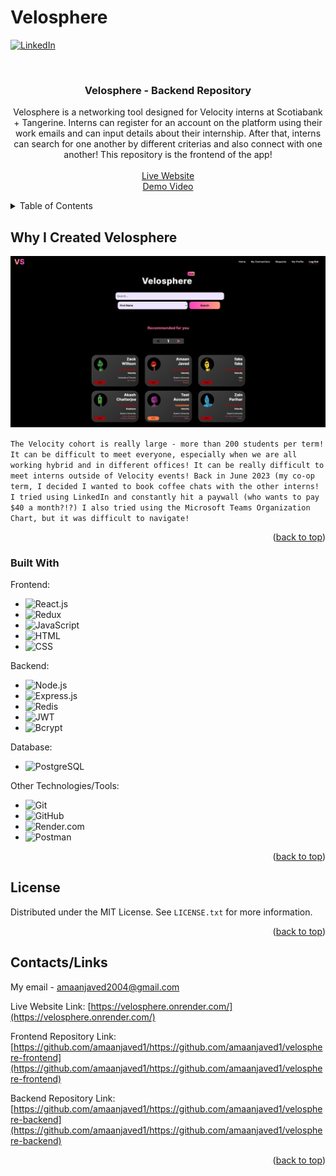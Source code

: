 # Velosphere

<a name="readme-top"></a>

[![LinkedIn][linkedin-shield]][linkedin-url]

<!-- PROJECT LOGO -->
<br />
<div align="center">
  <a href="https://github.com/amaanjaved1/https://github.com/amaanjaved1/velosphere-backend">
  </a>

<h3 align="center">Velosphere - Backend Repository</h3>
  <p align="center">
    Velosphere is a networking tool designed for Velocity interns at Scotiabank + Tangerine. Interns can register for an account on the platform using their work emails and can input details about their internship. After that, interns can search for one another by different criterias and also connect with one another! This repository is the frontend of the app!
    <br />
    <br />
    <a href="https://velosphere.onrender.com/">Live Website</a>
    <br />
    <a href="https://clipchamp.com/watch/vRkbEYfJKDy">Demo Video</a>

  </p>
</div>

<details>
  <summary>Table of Contents</summary>
  <ol>
    <li>
      <a href="#Why I Created Velosphere">Why I Created Velosphere</a>
      <ul>
        <li><a href="#built-with">Built With</a></li>
      </ul>
    </li>
    <li><a href="#license">License</a></li>
    <li><a href="#Contacts/Links">Contacts & Links</a></li>
  </ol>
</details>

## Why I Created Velosphere

[![Velopshere Screenshot][product-screenshot]](https://example.com)

`The Velocity cohort is really large - more than 200 students per term! It can be difficult to meet everyone, especially when we are all working hybrid and in different offices! It can be really difficult to meet interns outside of Velocity events!
Back in June 2023 (my co-op term, I decided I wanted to book coffee chats with the other interns! I tried using LinkedIn and constantly hit a paywall (who wants to pay $40 a month?!?) I also tried using the Microsoft Teams Organization Chart, but it was difficult to navigate!`

<p align="right">(<a href="#readme-top">back to top</a>)</p>

### Built With

Frontend:

- ![React.js](https://img.shields.io/badge/-React-20232A?style=for-the-badge&logo=react&logoColor=61DAFB)
- ![Redux](https://img.shields.io/badge/-Redux-764ABC?style=for-the-badge&logo=redux&logoColor=white)
- ![JavaScript](https://img.shields.io/badge/-JavaScript-yellow.svg?style=for-the-badge&logo=javascript&logoColor=white)
- ![HTML](https://img.shields.io/badge/-HTML-orange.svg?style=for-the-badge&logo=html5&logoColor=white)
- ![CSS](https://img.shields.io/badge/-CSS-blue.svg?style=for-the-badge&logo=css3&logoColor=white)

Backend:

- ![Node.js](https://img.shields.io/badge/-Node.js-339933?style=for-the-badge&logo=node.js&logoColor=white)
- ![Express.js](https://img.shields.io/badge/-Express.js-000000?style=for-the-badge&logo=express&logoColor=white)
- ![Redis](https://img.shields.io/badge/-Redis-DC382D?style=for-the-badge&logo=redis&logoColor=white)
- ![JWT](https://img.shields.io/badge/-JWT-000000?style=for-the-badge&logo=json-web-tokens&logoColor=white)
- ![Bcrypt](https://img.shields.io/badge/-bcrypt-3498DB?style=for-the-badge&logo=bcrypt&logoColor=white)

Database:

- ![PostgreSQL](https://img.shields.io/badge/-PostgreSQL-336791?style=for-the-badge&logo=postgresql&logoColor=white)

Other Technologies/Tools:

- ![Git](https://img.shields.io/badge/-Git-F05032?style=for-the-badge&logo=git&logoColor=white)
- ![GitHub](https://img.shields.io/badge/-GitHub-181717?style=for-the-badge&logo=github&logoColor=white)
- ![Render.com](https://img.shields.io/badge/-Render.com-FF6C37?style=for-the-badge&logo=render&logoColor=white)
- ![Postman](https://img.shields.io/badge/-Postman-FF6C37?style=for-the-badge&logo=postman&logoColor=white)

<p align="right">(<a href="#readme-top">back to top</a>)</p>

## License

Distributed under the MIT License. See `LICENSE.txt` for more information.

<p align="right">(<a href="#readme-top">back to top</a>)</p>

<!-- CONTACT -->

## Contacts/Links

My email - amaanjaved2004@gmail.com

Live Website Link: [https://velosphere.onrender.com/](https://velosphere.onrender.com/)

Frontend Repository Link: [https://github.com/amaanjaved1/https://github.com/amaanjaved1/velosphere-frontend](https://github.com/amaanjaved1/https://github.com/amaanjaved1/velosphere-frontend)

Backend Repository Link: [https://github.com/amaanjaved1/https://github.com/amaanjaved1/velosphere-backend](https://github.com/amaanjaved1/https://github.com/amaanjaved1/velosphere-backend)

<p align="right">(<a href="#readme-top">back to top</a>)</p>

[contributors-shield]: https://img.shields.io/github/contributors/amaanjaved1/https://github.com/amaanjaved1/velosphere-frontend.svg?style=for-the-badge
[contributors-url]: https://github.com/amaanjaved1/https://github.com/amaanjaved1/velosphere-frontend/graphs/contributors
[forks-shield]: https://img.shields.io/github/forks/amaanjaved1/https://github.com/amaanjaved1/velosphere-frontend.svg?style=for-the-badge
[forks-url]: https://github.com/amaanjaved1/https://github.com/amaanjaved1/velosphere-frontend/network/members
[stars-shield]: https://img.shields.io/github/stars/amaanjaved1/https://github.com/amaanjaved1/velosphere-frontend.svg?style=for-the-badge
[stars-url]: https://github.com/amaanjaved1/https://github.com/amaanjaved1/velosphere-frontend/stargazers
[issues-shield]: https://img.shields.io/github/issues/amaanjaved1/https://github.com/amaanjaved1/velosphere-frontend.svg?style=for-the-badge
[issues-url]: https://github.com/amaanjaved1/https://github.com/amaanjaved1/velosphere-frontend/issues
[license-shield]: https://img.shields.io/github/license/amaanjaved1/https://github.com/amaanjaved1/velosphere-frontend.svg?style=for-the-badge
[license-url]: https://github.com/amaanjaved1/https://github.com/amaanjaved1/velosphere-frontend/blob/master/LICENSE.txt
[linkedin-shield]: https://img.shields.io/badge/-LinkedIn-black.svg?style=for-the-badge&logo=linkedin&colorB=555
[linkedin-url]: https://linkedin.com/in/amaan-javed
[product-screenshot]: ./velosphere-screenshot.png
[React.js]: https://img.shields.io/badge/React-20232A?style=for-the-badge&logo=react&logoColor=61DAFB
[React-url]: https://reactjs.org/
